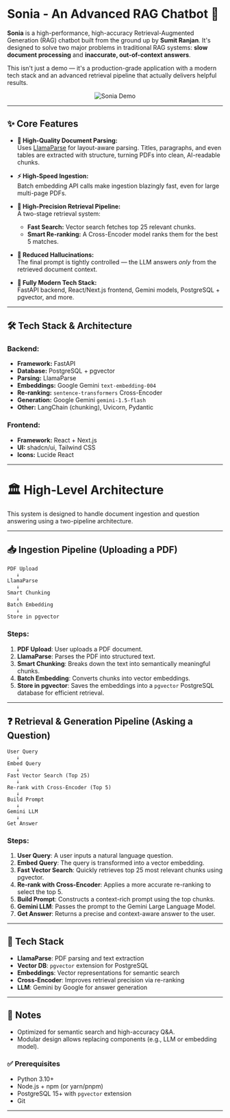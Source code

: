 # Sonia - An Advanced RAG Chatbot 🚀

**Sonia** is a high-performance, high-accuracy Retrieval-Augmented Generation (RAG) chatbot built from the ground up by **Sumit Ranjan**. It's designed to solve two major problems in traditional RAG systems: **slow document processing** and **inaccurate, out-of-context answers**.

This isn't just a demo — it's a production-grade application with a modern tech stack and an advanced retrieval pipeline that actually delivers helpful results.

<p align="center">
  <img src="https://i.ibb.co/prkhfBr7/Screenshot-2025-09-07-222958.png" alt="Sonia Demo" />
</p>

---

## ✨ Core Features

- **📄 High-Quality Document Parsing:**  
  Uses [LlamaParse](https://cloud.llamaindex.ai) for layout-aware parsing. Titles, paragraphs, and even tables are extracted with structure, turning PDFs into clean, AI-readable chunks.

- **⚡ High-Speed Ingestion:**  
  Batch embedding API calls make ingestion blazingly fast, even for large multi-page PDFs.

- **🎯 High-Precision Retrieval Pipeline:**  
  A two-stage retrieval system:
  - **Fast Search:** Vector search fetches top 25 relevant chunks.
  - **Smart Re-ranking:** A Cross-Encoder model ranks them for the best 5 matches.

- **🧠 Reduced Hallucinations:**  
  The final prompt is tightly controlled — the LLM answers *only* from the retrieved document context.

- **🧰 Fully Modern Tech Stack:**  
  FastAPI backend, React/Next.js frontend, Gemini models, PostgreSQL + pgvector, and more.

---

## 🛠️ Tech Stack & Architecture

### Backend:
- **Framework:** FastAPI
- **Database:** PostgreSQL + pgvector
- **Parsing:** LlamaParse
- **Embeddings:** Google Gemini `text-embedding-004`
- **Re-ranking:** `sentence-transformers` Cross-Encoder
- **Generation:** Google Gemini `gemini-1.5-flash`
- **Other:** LangChain (chunking), Uvicorn, Pydantic

### Frontend:
- **Framework:** React + Next.js
- **UI:** shadcn/ui, Tailwind CSS
- **Icons:** Lucide React

---

# 🏛️ High-Level Architecture

This system is designed to handle document ingestion and question answering using a two-pipeline architecture.

---

## 📥 Ingestion Pipeline (Uploading a PDF)

```
PDF Upload 
   ↓
LlamaParse 
   ↓
Smart Chunking 
   ↓
Batch Embedding 
   ↓
Store in pgvector
```

### Steps:
1. **PDF Upload**: User uploads a PDF document.
2. **LlamaParse**: Parses the PDF into structured text.
3. **Smart Chunking**: Breaks down the text into semantically meaningful chunks.
4. **Batch Embedding**: Converts chunks into vector embeddings.
5. **Store in pgvector**: Saves the embeddings into a `pgvector` PostgreSQL database for efficient retrieval.

---

## ❓ Retrieval & Generation Pipeline (Asking a Question)

```
User Query 
   ↓
Embed Query 
   ↓
Fast Vector Search (Top 25) 
   ↓
Re-rank with Cross-Encoder (Top 5) 
   ↓
Build Prompt 
   ↓
Gemini LLM 
   ↓
Get Answer
```

### Steps:
1. **User Query**: A user inputs a natural language question.
2. **Embed Query**: The query is transformed into a vector embedding.
3. **Fast Vector Search**: Quickly retrieves top 25 most relevant chunks using pgvector.
4. **Re-rank with Cross-Encoder**: Applies a more accurate re-ranking to select the top 5.
5. **Build Prompt**: Constructs a context-rich prompt using the top chunks.
6. **Gemini LLM**: Passes the prompt to the Gemini Large Language Model.
7. **Get Answer**: Returns a precise and context-aware answer to the user.

---

## 🧠 Tech Stack

- **LlamaParse**: PDF parsing and text extraction
- **Vector DB**: `pgvector` extension for PostgreSQL
- **Embeddings**: Vector representations for semantic search
- **Cross-Encoder**: Improves retrieval precision via re-ranking
- **LLM**: Gemini by Google for answer generation

---

## 📌 Notes

- Optimized for semantic search and high-accuracy Q&A.
- Modular design allows replacing components (e.g., LLM or embedding model).

### ✅ Prerequisites
- Python 3.10+
- Node.js + npm (or yarn/pnpm)
- PostgreSQL 15+ with `pgvector` extension
- Git

---

